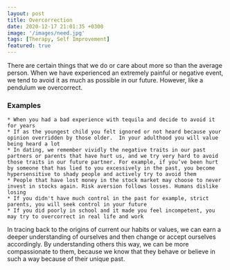 ```yaml
---
layout: post
title: Overcorrection
date: 2020-12-17 21:01:35 +0300
image: '/images/need.jpg'
tags: [Therapy, Self Improvement]
featured: true
---
```


There are certain things that we do or care about more so than the average person. When we have experienced an extremely painful or negative event, we tend to avoid it as much as possible in our future. However, like a pendulum we overcorrect.

### Examples

    * When you had a bad experience with tequila and decide to avoid it for years
    * If as the youngest child you felt ignored or not heard because your opinion overridden by those older.  In your adulthood you will value being heard a lot
    * In dating, we remember vividly the negative traits in our past partners or parents that have hurt us, and we try very hard to avoid those traits in our future partner. For example, if you’ve been hurt by someone that has lied to you excessively in the past, you become hypersensitive to shady people and actively try to avoid them
    * People that have lost money in the stock market may choose to never invest in stocks again. Risk aversion follows losses. Humans dislike losing
    * If you didn't have much control in the past for example, strict parents, you will seek control in your future
    * If you did poorly in school and it made you feel incompetent, you may try to overcorrect in real life and work

In tracing back to the origins of current our habits or values, we can earn a deeper understanding of ourselves and then change or accept ourselves accordingly. By understanding others this way, we can be more compassionate to them, because we know that they behave or believe in such a way because of their unique past.
